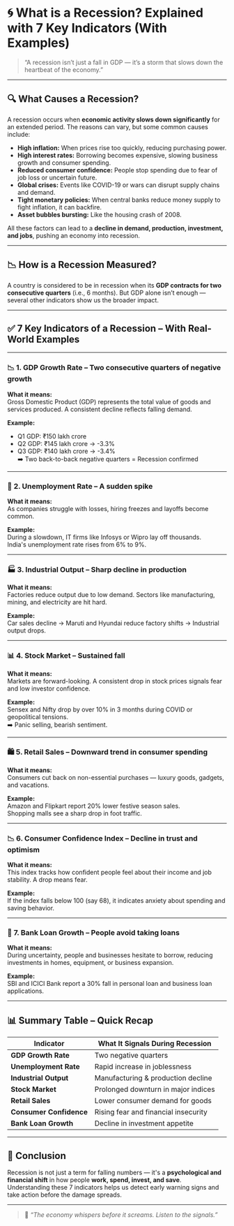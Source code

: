 # 🌀 **What is a Recession? Explained with 7 Key Indicators (With Examples)**

> “A recession isn’t just a fall in GDP — it’s a storm that slows down the heartbeat of the economy.”

---

## 🔍 What Causes a Recession?

A recession occurs when **economic activity slows down significantly** for an extended period. The reasons can vary, but some common causes include:

- **High inflation:** When prices rise too quickly, reducing purchasing power.
- **High interest rates:** Borrowing becomes expensive, slowing business growth and consumer spending.
- **Reduced consumer confidence:** People stop spending due to fear of job loss or uncertain future.
- **Global crises:** Events like COVID-19 or wars can disrupt supply chains and demand.
- **Tight monetary policies:** When central banks reduce money supply to fight inflation, it can backfire.
- **Asset bubbles bursting:** Like the housing crash of 2008.

All these factors can lead to a **decline in demand, production, investment, and jobs**, pushing an economy into recession.

---

## 📉 How is a Recession Measured?

A country is considered to be in recession when its **GDP contracts for two consecutive quarters** (i.e., 6 months). But GDP alone isn’t enough — several other indicators show us the broader impact.

---

## ✅ 7 Key Indicators of a Recession – With Real-World Examples

---

### 📉 **1. GDP Growth Rate – Two consecutive quarters of negative growth**

**What it means:**  
Gross Domestic Product (GDP) represents the total value of goods and services produced. A consistent decline reflects falling demand.

**Example:**  
- Q1 GDP: ₹150 lakh crore  
- Q2 GDP: ₹145 lakh crore → -3.3%  
- Q3 GDP: ₹140 lakh crore → -3.4%  
➡️ Two back-to-back negative quarters = Recession confirmed

---

### 💼 **2. Unemployment Rate – A sudden spike**

**What it means:**  
As companies struggle with losses, hiring freezes and layoffs become common.

**Example:**  
During a slowdown, IT firms like Infosys or Wipro lay off thousands.  
India's unemployment rate rises from 6% to 9%.

---

### 🏭 **3. Industrial Output – Sharp decline in production**

**What it means:**  
Factories reduce output due to low demand. Sectors like manufacturing, mining, and electricity are hit hard.

**Example:**  
Car sales decline → Maruti and Hyundai reduce factory shifts → Industrial output drops.

---

### 📊 **4. Stock Market – Sustained fall**

**What it means:**  
Markets are forward-looking. A consistent drop in stock prices signals fear and low investor confidence.

**Example:**  
Sensex and Nifty drop by over 10% in 3 months during COVID or geopolitical tensions.  
➡️ Panic selling, bearish sentiment.

---

### 🛍️ **5. Retail Sales – Downward trend in consumer spending**

**What it means:**  
Consumers cut back on non-essential purchases — luxury goods, gadgets, and vacations.

**Example:**  
Amazon and Flipkart report 20% lower festive season sales.  
Shopping malls see a sharp drop in foot traffic.

---

### 📉 **6. Consumer Confidence Index – Decline in trust and optimism**

**What it means:**  
This index tracks how confident people feel about their income and job stability. A drop means fear.

**Example:**  
If the index falls below 100 (say 68), it indicates anxiety about spending and saving behavior.

---

### 🏦 **7. Bank Loan Growth – People avoid taking loans**

**What it means:**  
During uncertainty, people and businesses hesitate to borrow, reducing investments in homes, equipment, or business expansion.

**Example:**  
SBI and ICICI Bank report a 30% fall in personal loan and business loan applications.

---

## 📊 Summary Table – Quick Recap

| Indicator                   | What It Signals During Recession             |
|-----------------------------|-----------------------------------------------|
| **GDP Growth Rate**         | Two negative quarters                        |
| **Unemployment Rate**       | Rapid increase in joblessness                |
| **Industrial Output**       | Manufacturing & production decline           |
| **Stock Market**            | Prolonged downturn in major indices          |
| **Retail Sales**            | Lower consumer demand for goods              |
| **Consumer Confidence**     | Rising fear and financial insecurity         |
| **Bank Loan Growth**        | Decline in investment appetite               |

---

## 🎯 Conclusion

Recession is not just a term for falling numbers — it's a **psychological and financial shift** in how people **work, spend, invest, and save**.  
Understanding these 7 indicators helps us detect early warning signs and take action before the damage spreads.

---

> 💬 _“The economy whispers before it screams. Listen to the signals.”_
